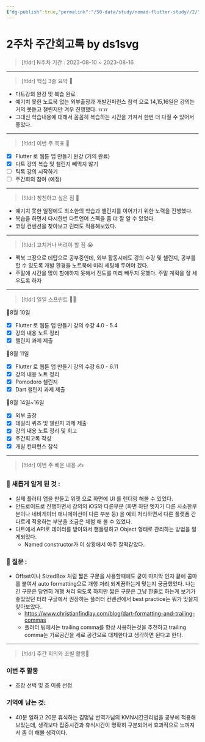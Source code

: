 ```yaml
---
{"dg-publish":true,"permalink":"/50-data/study/nomad-flutter-study//2/"}
---
```


# 2주차 주간회고록 by ds1svg

> [!tldr] N주차
> 기간 : 2023-08-10 ~ 2023-08-16

---

> [!tldr]  핵심 3줄 요약 💖
- 다트강의 완강 및 복습 완료
- 예기치 못한 노트북 없는 외부출장과 개발컨퍼런스 참석 으로 14,15,16일은 강의는 거의 못듣고 챌린지만 겨우 진행했다. ㅠㅠ
- 그대신 학습내용에 대해서 꼼꼼히 복습하는 시간을 가져서 한번 더 다질 수 있어서 좋았다.

---

> [!tldr]  이번 주 목표 🎯
- [x] Flutter 로 웹툰 앱 만들기 완강  (거의 완료)
- [x] 다트 강의 복습 및 챌린지 빼먹지 않기
- [ ] 틱톡 강의 시작하기
- [ ] 주간희의 참여 (예정)

---

> [!tldr] 칭친하고 싶은 점 👏
- 예기치 못한 일정에도 최소한의 학습과 챌린지를 이어가기 위한 노력을 진행했다.
- 복습을 하면서 다시한번 다트언어 스펙을 좀 더 잘 알 수 있었다.
- 코딩 컨벤션을 찾아보고 린터도 적용해보았다.

---

> [!tldr] 고치거나 버려야 할 점 😭
- 맥북 고장으로 데탑으로 공부중인데, 외부 활동시에도 강의 수강 및 챌린지, 공부를 할 수 있도록 개발 환경을 노트북에 미리 세팅해 두어야 겠다.
- 주말에 시간을 많이 할애하지 못해서 진도를 미리 빼두지 못했다. 주말 계획을 잘 세우도록 하자

---

> [!tldr] 일일 스프린트 🏃‍♀

🔽8월 10일
- [x] Flutter 로 웹툰 앱 만들기 강의 수강 4.0 - 5.4
- [x] 강의 내용 노트 정리
- [x] 챌린지 과제 제출

🔽8월 11일
- [x] Flutter 로 웹툰 앱 만들기 강의 수강 6.0 - 6.11
- [x] 강의 내용 노트 정리
- [x] Pomodoro 챌린지
- [x] Dart 챌린지 과제 제출

🔽8월 14일~16일
- [x] 외부 출장
- [x] 데일리 퀴즈 및 챌린지 과제 제출
- [x] 강의 내용 노트 정리 및 회고
- [x] 주간회고록 작성
- [x] 개발 컨퍼런스 참석

---

> [!tldr]  이번 주 배운 내용 ✍️

### 🤩 새롭게 알게 된 것 :
- 실제 플러터 앱을 만들고 위젯 으로 화면에 UI 를 렌더링 해볼 수 있었다.
- 안드로이드로 진행하면서 강의의 iOS와 다른부분 (화면 하단 엣지가 다른 사소한부분이나 네비게이터 애니메이션이 다른 부분 등) 을 예외 처리하면서 다른 플랫폼 간 다르게 적용하는 부분을 조금은 체험 해 볼 수 있었다. 
- 다트에서 API로 데이터를 받아와서 핸들링하고 Object 형태로 관리하는 방법을 알게되었다.
	- Named constructor가 이 상황에서 아주 찰떡같았다.

### 🤔 질문 :
- Offset이나 SizedBox 처럼 짧은 구문을 사용할때에도 굳이 마지막 인자 끝에 콤마를 붙여서 auto formatting으로 개행 처리 되게끔하는게 맞는지 궁금했었다.  나는 긴 구문은 당연히 개행 처리 되도록 하지만 짧은 구문은 그냥 한줄로 하는게 보기가 좋았었던 터라 구글에서 권장하는 플러터 컨벤션에서 best practice는 뭐가 맞을지 찾아보았다.
	- https://www.christianfindlay.com/blog/dart-formatting-and-trailing-commas
	- 플러터 팀에서는 trailing comma를 항상 사용하는것을 추천하고 trailing comma는 가로공간을 세로 공간으로 대체한다고 생각하면 된다고 한다.
---

> [!tldr] 주간 회의와 조별 활동💖

### 이번 주 활동
- 조장 선택 및 조 이름 선정

### 기억에 남는 것:
- 40분 일하고 20분 휴식하는 김명남 번역가님의 KMN시간관리법을 공부에 적용해 보았는데, 생각보다 집중시간과 휴식시간이 명확히 구분되어서 효과적으로 느껴져서 좀 더 해볼 생각이다.

